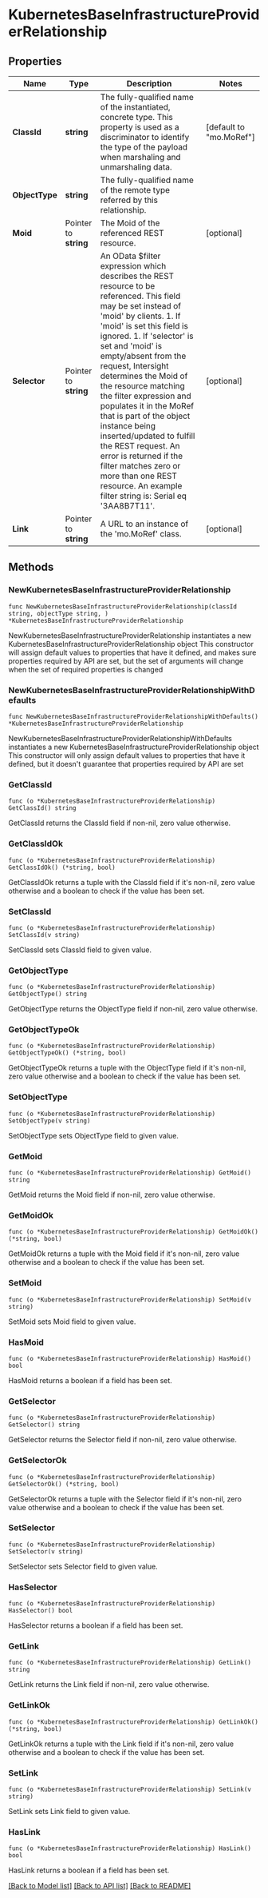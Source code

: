 # KubernetesBaseInfrastructureProviderRelationship

## Properties

Name | Type | Description | Notes
------------ | ------------- | ------------- | -------------
**ClassId** | **string** | The fully-qualified name of the instantiated, concrete type. This property is used as a discriminator to identify the type of the payload when marshaling and unmarshaling data. | [default to "mo.MoRef"]
**ObjectType** | **string** | The fully-qualified name of the remote type referred by this relationship. | 
**Moid** | Pointer to **string** | The Moid of the referenced REST resource. | [optional] 
**Selector** | Pointer to **string** | An OData $filter expression which describes the REST resource to be referenced. This field may be set instead of &#39;moid&#39; by clients. 1. If &#39;moid&#39; is set this field is ignored. 1. If &#39;selector&#39; is set and &#39;moid&#39; is empty/absent from the request, Intersight determines the Moid of the resource matching the filter expression and populates it in the MoRef that is part of the object instance being inserted/updated to fulfill the REST request. An error is returned if the filter matches zero or more than one REST resource. An example filter string is: Serial eq &#39;3AA8B7T11&#39;. | [optional] 
**Link** | Pointer to **string** | A URL to an instance of the &#39;mo.MoRef&#39; class. | [optional] 

## Methods

### NewKubernetesBaseInfrastructureProviderRelationship

`func NewKubernetesBaseInfrastructureProviderRelationship(classId string, objectType string, ) *KubernetesBaseInfrastructureProviderRelationship`

NewKubernetesBaseInfrastructureProviderRelationship instantiates a new KubernetesBaseInfrastructureProviderRelationship object
This constructor will assign default values to properties that have it defined,
and makes sure properties required by API are set, but the set of arguments
will change when the set of required properties is changed

### NewKubernetesBaseInfrastructureProviderRelationshipWithDefaults

`func NewKubernetesBaseInfrastructureProviderRelationshipWithDefaults() *KubernetesBaseInfrastructureProviderRelationship`

NewKubernetesBaseInfrastructureProviderRelationshipWithDefaults instantiates a new KubernetesBaseInfrastructureProviderRelationship object
This constructor will only assign default values to properties that have it defined,
but it doesn't guarantee that properties required by API are set

### GetClassId

`func (o *KubernetesBaseInfrastructureProviderRelationship) GetClassId() string`

GetClassId returns the ClassId field if non-nil, zero value otherwise.

### GetClassIdOk

`func (o *KubernetesBaseInfrastructureProviderRelationship) GetClassIdOk() (*string, bool)`

GetClassIdOk returns a tuple with the ClassId field if it's non-nil, zero value otherwise
and a boolean to check if the value has been set.

### SetClassId

`func (o *KubernetesBaseInfrastructureProviderRelationship) SetClassId(v string)`

SetClassId sets ClassId field to given value.


### GetObjectType

`func (o *KubernetesBaseInfrastructureProviderRelationship) GetObjectType() string`

GetObjectType returns the ObjectType field if non-nil, zero value otherwise.

### GetObjectTypeOk

`func (o *KubernetesBaseInfrastructureProviderRelationship) GetObjectTypeOk() (*string, bool)`

GetObjectTypeOk returns a tuple with the ObjectType field if it's non-nil, zero value otherwise
and a boolean to check if the value has been set.

### SetObjectType

`func (o *KubernetesBaseInfrastructureProviderRelationship) SetObjectType(v string)`

SetObjectType sets ObjectType field to given value.


### GetMoid

`func (o *KubernetesBaseInfrastructureProviderRelationship) GetMoid() string`

GetMoid returns the Moid field if non-nil, zero value otherwise.

### GetMoidOk

`func (o *KubernetesBaseInfrastructureProviderRelationship) GetMoidOk() (*string, bool)`

GetMoidOk returns a tuple with the Moid field if it's non-nil, zero value otherwise
and a boolean to check if the value has been set.

### SetMoid

`func (o *KubernetesBaseInfrastructureProviderRelationship) SetMoid(v string)`

SetMoid sets Moid field to given value.

### HasMoid

`func (o *KubernetesBaseInfrastructureProviderRelationship) HasMoid() bool`

HasMoid returns a boolean if a field has been set.

### GetSelector

`func (o *KubernetesBaseInfrastructureProviderRelationship) GetSelector() string`

GetSelector returns the Selector field if non-nil, zero value otherwise.

### GetSelectorOk

`func (o *KubernetesBaseInfrastructureProviderRelationship) GetSelectorOk() (*string, bool)`

GetSelectorOk returns a tuple with the Selector field if it's non-nil, zero value otherwise
and a boolean to check if the value has been set.

### SetSelector

`func (o *KubernetesBaseInfrastructureProviderRelationship) SetSelector(v string)`

SetSelector sets Selector field to given value.

### HasSelector

`func (o *KubernetesBaseInfrastructureProviderRelationship) HasSelector() bool`

HasSelector returns a boolean if a field has been set.

### GetLink

`func (o *KubernetesBaseInfrastructureProviderRelationship) GetLink() string`

GetLink returns the Link field if non-nil, zero value otherwise.

### GetLinkOk

`func (o *KubernetesBaseInfrastructureProviderRelationship) GetLinkOk() (*string, bool)`

GetLinkOk returns a tuple with the Link field if it's non-nil, zero value otherwise
and a boolean to check if the value has been set.

### SetLink

`func (o *KubernetesBaseInfrastructureProviderRelationship) SetLink(v string)`

SetLink sets Link field to given value.

### HasLink

`func (o *KubernetesBaseInfrastructureProviderRelationship) HasLink() bool`

HasLink returns a boolean if a field has been set.


[[Back to Model list]](../README.md#documentation-for-models) [[Back to API list]](../README.md#documentation-for-api-endpoints) [[Back to README]](../README.md)


